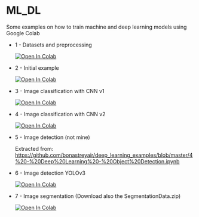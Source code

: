 # ML_DL

Some examples on how to train machine and deep learning models using Google Colab

- 1 - Datasets and preprocessing

    [![Open In Colab](https://colab.research.google.com/assets/colab-badge.svg)](https://colab.research.google.com/github/arodriguez99/ML_DL/blob/master/InitialExample.ipynb)

- 2 - Initial example

    [![Open In Colab](https://colab.research.google.com/assets/colab-badge.svg)](https://colab.research.google.com/github/arodriguez99/ML_DL/blob/master/InitialExample.ipynb)

- 3 - Image classification with CNN v1

    [![Open In Colab](https://colab.research.google.com/assets/colab-badge.svg)](https://colab.research.google.com/github/arodriguez99/ML_DL/blob/master/ImageClassificationCNN.ipynb)

- 4 - Image classification with CNN v2

    [![Open In Colab](https://colab.research.google.com/assets/colab-badge.svg)](https://colab.research.google.com/github/arodriguez99/ML_DL/blob/master/ImageClassificationCNN2.ipynb)

- 5 - Image detection (not mine)

    Extracted from: https://github.com/bonastreyair/deep_learning_examples/blob/master/4%20-%20Deep%20Learning%20-%20Object%20Detection.ipynb

- 6 - Image detection YOLOv3

    [![Open In Colab](https://colab.research.google.com/assets/colab-badge.svg)](https://colab.research.google.com/github/arodriguez99/ML_DL/blob/master/ImageDetection.ipynb)

- 7 - Image segmentation (Download also the SegmentationData.zip)

    [![Open In Colab](https://colab.research.google.com/assets/colab-badge.svg)](https://colab.research.google.com/github/arodriguez99/ML_DL/blob/master/ImageSegmentation.ipynb)